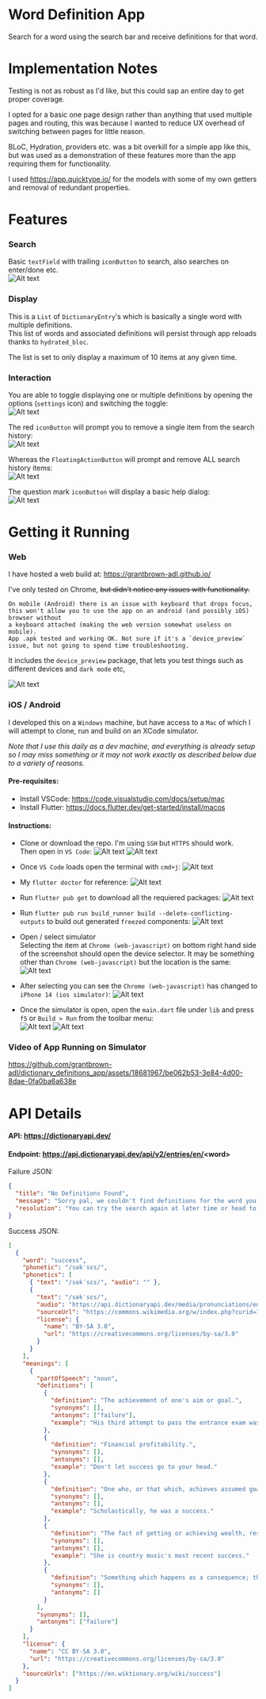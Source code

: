 # Word Definition App

Search for a word using the search bar and receive definitions for that word.

# Implementation Notes

Testing is not as robust as I'd like, but this could sap an entire day to get proper coverage.

I opted for a basic one page design rather than anything that used multiple pages and routing, this was because I wanted to reduce UX overhead of switching between pages for little reason.

BLoC, Hydration, providers etc. was a bit overkill for a simple app like this, but was used as a demonstration of these features more than the app requiring them for functionality.

I used https://app.quicktype.io/ for the models with some of my own getters and removal of redundant properties.

# Features

### Search

Basic `textField` with trailing `iconButton` to search, also searches on enter/done etc.  
![Alt text](https://github.com/grantbrown-adl/dictionary_definitions_app/blob/main/readme_images/image-5.png)

### Display

This is a `List` of `DictionaryEntry`'s which is basically a single word with multiple definitions.  
This list of words and associated definitions will persist through app reloads thanks to `hydrated_bloc`.

The list is set to only display a maximum of 10 items at any given time.

### Interaction
You are able to toggle displaying one or multiple definitions by opening the options (`settings` icon) and switching the toggle:  
![Alt text](https://github.com/grantbrown-adl/dictionary_definitions_app/blob/main/readme_images/image.png)

The red `iconButton` will prompt you to remove a single item from the search history:  
![Alt text](https://github.com/grantbrown-adl/dictionary_definitions_app/blob/main/readme_images/image-2.png)

Whereas the `FloatingActionButton` will prompt and remove ALL search history items:  
![Alt text](https://github.com/grantbrown-adl/dictionary_definitions_app/blob/main/readme_images/image-3.png)

The question mark `iconButton` will display a basic help dialog:  
![Alt text](https://github.com/grantbrown-adl/dictionary_definitions_app/blob/main/readme_images/image-4.png)



# Getting it Running

### Web

I have hosted a web build at: https://grantbrown-adl.github.io/

I've only tested on Chrome, ~~but didn't notice any issues with functionality.~~  
```
On mobile (Android) there is an issue with keyboard that drops focus,
this won't allow you to use the app on an android (and possibly iOS) browser without
a keyboard attached (making the web version somewhat useless on mobile).  
App .apk tested and working OK. Not sure if it's a `device_preview`
issue, but not going to spend time troubleshooting. 
``` 
It includes the `device_preview` package, that lets you test things such as different devices and `dark mode` etc,

![Alt text](https://github.com/grantbrown-adl/dictionary_definitions_app/blob/main/readme_images/image-1.png)


### iOS / Android

I developed this on a `Windows` machine, but have access to a `Mac` of which I will attempt to clone, run and build on an XCode simulator.  

_Note that I use this daily as a dev machine, and everything is already setup so I may miss something or it may not work exactly as described below due to a variety of reasons._

#### Pre-requisites:
* Install VSCode: https://code.visualstudio.com/docs/setup/mac
* Install Flutter: https://docs.flutter.dev/get-started/install/macos

#### Instructions:

* Clone or download the repo. I'm using `SSH` but `HTTPS` should work.  
Then open in `VS Code`:
![Alt text](https://github.com/grantbrown-adl/dictionary_definitions_app/blob/main/readme_images/PastedGraphic-2.png)
![Alt text](https://github.com/grantbrown-adl/dictionary_definitions_app/blob/main/readme_images/PastedGraphic-3.png)

* Once `VS Code` loads open the terminal with `cmd+j`:
![Alt text](https://github.com/grantbrown-adl/dictionary_definitions_app/blob/main/readme_images/PastedGraphic-4.png)

* My `flutter doctor` for reference:
![Alt text](https://github.com/grantbrown-adl/dictionary_definitions_app/blob/main/readme_images/PastedGraphic-6.png)

* Run `flutter pub get` to download all the requiered packages:
![Alt text](https://github.com/grantbrown-adl/dictionary_definitions_app/blob/main/readme_images/PastedGraphic-5.png)

* Run `flutter pub run build_runner build --delete-conflicting-outputs` to build out generated `freezed` components:
![Alt text](https://github.com/grantbrown-adl/dictionary_definitions_app/blob/main/readme_images/PastedGraphic-7.png)

* Open / select simulator  
Selecting the item at `Chrome (web-javascript)` on bottom right hand side of the screenshot should open the device selector. It may be something other than `Chrome (web-javascript)` but the location is the same:
![Alt text](https://github.com/grantbrown-adl/dictionary_definitions_app/blob/main/readme_images/PastedGraphic-8.png)

* After selecting you can see the `Chrome (web-javascript)` has changed to `iPhone 14 (ios simulator)`:
![Alt text](https://github.com/grantbrown-adl/dictionary_definitions_app/blob/main/readme_images/PastedGraphic-9.png)

* Once the simulator is open, open the `main.dart` file under `lib` and press `f5` or `Build > Run` from the toolbar menu:  
![Alt text](https://github.com/grantbrown-adl/dictionary_definitions_app/blob/main/readme_images/PastedGraphic-10.png)
![Alt text](https://github.com/grantbrown-adl/dictionary_definitions_app/blob/main/readme_images/PastedGraphic-11.png)

### Video of App Running on Simulator

https://github.com/grantbrown-adl/dictionary_definitions_app/assets/18681967/be062b53-3e84-4d00-8dae-0fa0ba6a638e



# API Details

#### API: https://dictionaryapi.dev/

#### Endpoint: https://api.dictionaryapi.dev/api/v2/entries/en/<word\>

Failure JSON:

```json
{
  "title": "No Definitions Found",
  "message": "Sorry pal, we couldn't find definitions for the word you were looking for.",
  "resolution": "You can try the search again at later time or head to the web instead."
}
```

Success JSON:

```json
[
  {
    "word": "success",
    "phonetic": "/səkˈsɛs/",
    "phonetics": [
      { "text": "/səkˈsɛs/", "audio": "" },
      {
        "text": "/səkˈsɛs/",
        "audio": "https://api.dictionaryapi.dev/media/pronunciations/en/success-us.mp3",
        "sourceUrl": "https://commons.wikimedia.org/w/index.php?curid=1239760",
        "license": {
          "name": "BY-SA 3.0",
          "url": "https://creativecommons.org/licenses/by-sa/3.0"
        }
      }
    ],
    "meanings": [
      {
        "partOfSpeech": "noun",
        "definitions": [
          {
            "definition": "The achievement of one's aim or goal.",
            "synonyms": [],
            "antonyms": ["failure"],
            "example": "His third attempt to pass the entrance exam was a success."
          },
          {
            "definition": "Financial profitability.",
            "synonyms": [],
            "antonyms": [],
            "example": "Don't let success go to your head."
          },
          {
            "definition": "One who, or that which, achieves assumed goals.",
            "synonyms": [],
            "antonyms": [],
            "example": "Scholastically, he was a success."
          },
          {
            "definition": "The fact of getting or achieving wealth, respect or fame.",
            "synonyms": [],
            "antonyms": [],
            "example": "She is country music's most recent success."
          },
          {
            "definition": "Something which happens as a consequence; the outcome or result.",
            "synonyms": [],
            "antonyms": []
          }
        ],
        "synonyms": [],
        "antonyms": ["failure"]
      }
    ],
    "license": {
      "name": "CC BY-SA 3.0",
      "url": "https://creativecommons.org/licenses/by-sa/3.0"
    },
    "sourceUrls": ["https://en.wiktionary.org/wiki/success"]
  }
]
```
